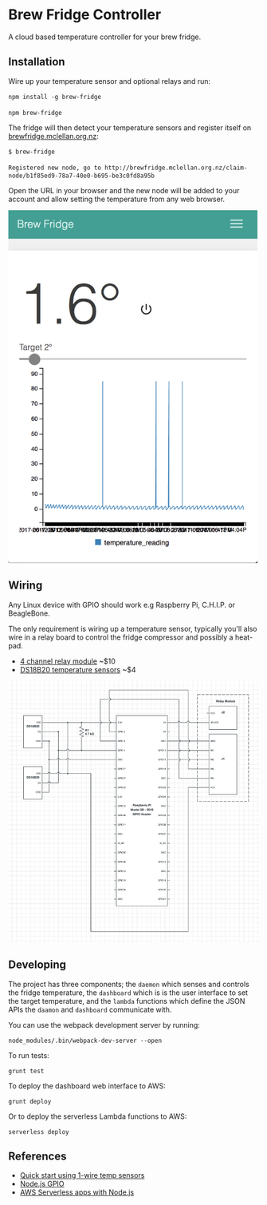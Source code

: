 # Brew Fridge Controller

A cloud based temperature controller for your brew fridge.

## Installation

Wire up your temperature sensor and optional relays and run:

    npm install -g brew-fridge
    
    npm brew-fridge
    
The fridge will then detect your temperature sensors and register itself on [brewfridge.mclellan.org.nz](brewfridge.mclellan.org.nz):

    $ brew-fridge
    
    Registered new node, go to http://brewfridge.mclellan.org.nz/claim-node/b1f85ed9-78a7-40e0-b695-be3c0fd8a95b
    
Open the URL in your browser and the new node will be added to your account and allow setting the temperature from any web browser.

<img src="images/screenshot.png" alt="Screenshot" width="500" />

## Wiring

Any Linux device with GPIO should work e.g Raspberry Pi, C.H.I.P. or BeagleBone. 

The only requirement is wiring up a temperature sensor, typically you'll also wire in a relay board to control the fridge compressor and possibly a heat-pad. 

- [4 channel relay module](http://www.hotmcu.com/4channel-relay-module10a-p-280.html) ~$10
- [DS18B20 temperature sensors](http://datasheets.maximintegrated.com/en/ds/DS18B20.pdf) ~$4


![Schematic](images/schematic.png)

## Developing

The project has three components; the `daemon` which senses and controls the fridge temperature, the `dashboard` which is is the user interface to set the target temperature, and the `lambda` functions which define the JSON APIs the `daamon` and `dashboard` communicate with.

You can use the webpack development server by running:

    node_modules/.bin/webpack-dev-server --open
    
To run tests:

    grunt test
    
To deploy the dashboard web interface to AWS:

    grunt deploy
    
Or to deploy the serverless Lambda functions to AWS:

    serverless deploy

## References

- [Quick start using 1-wire temp sensors](https://learn.adafruit.com/adafruits-raspberry-pi-lesson-11-ds18b20-temperature-sensing/ds18b20)
- [Node.js GPIO](https://www.sitepoint.com/getting-started-with-the-raspberry-pi-gpio-pins-in-node-js/)
- [AWS Serverless apps with Node.js](https://blog.fugue.co/2016-05-05-architecting-a-serverless-web-application-in-aws.html)

